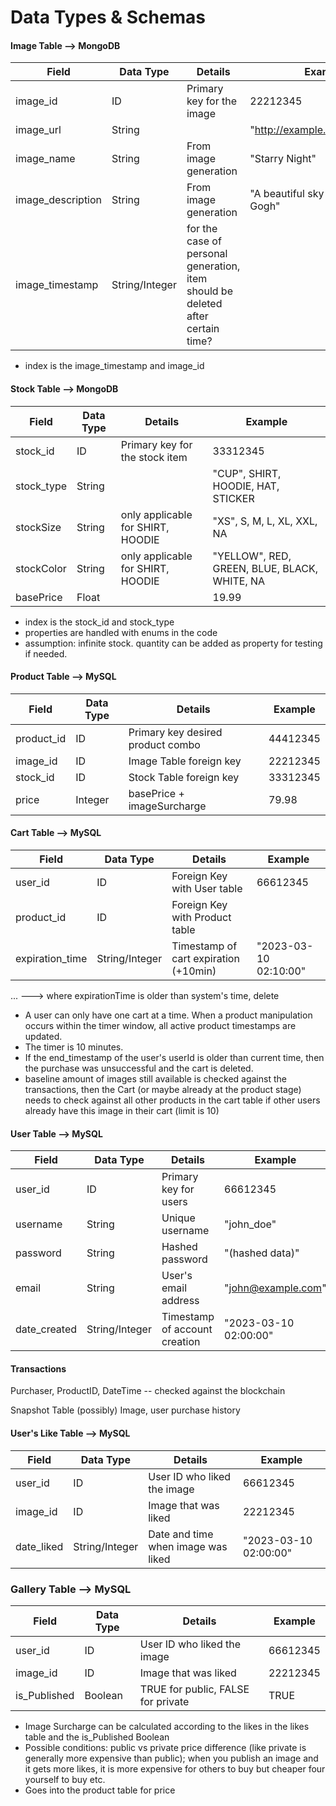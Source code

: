 # Data Types & Schemas

#### Image Table --> MongoDB

| Field            | Data Type          | Details                           | Example                                  |
|------------------|--------------------|-----------------------------------|------------------------------------------|
| image_id          | ID                 | Primary key for the image         | 22212345                                 | <--- created during image generation
| image_url         | String             |                                   | "http://example.com/image.jpg"           |
| image_name        | String             | From image generation             | "Starry Night"                           |
| image_description | String             | From image generation             | "A beautiful sky inspired by Van Gogh"   |
| image_timestamp   | String/Integer     | for the case of personal generation, item should be deleted after certain time? | |

- index is the image_timestamp and image_id


#### Stock Table --> MongoDB

| Field            | Data Type          | Details                           | Example                                      |
|------------------|--------------------|-----------------------------------|----------------------------------------------|
| stock_id          | ID                 | Primary key for the stock item    | 33312345                                     | 
| stock_type        | String             |                                   | "CUP", SHIRT, HOODIE, HAT, STICKER           |   
| stockSize        | String             | only applicable for SHIRT, HOODIE | "XS", S, M, L, XL, XXL,      NA              |
| stockColor       | String             | only applicable for SHIRT, HOODIE | "YELLOW", RED, GREEN, BLUE, BLACK, WHITE, NA |
| basePrice        | Float              |                                   | 19.99                                        |

- index is the stock_id and stock_type
- properties are handled with enums in the code
- assumption: infinite stock. quantity can be added as property for testing if needed.

#### Product Table --> MySQL

| Field            | Data Type          | Details                           | Example                                  |
|------------------|--------------------|-----------------------------------|------------------------------------------|
| product_id        | ID                 | Primary key desired product combo | 44412345                                 | 
| image_id          | ID                 | Image Table foreign key           | 22212345                                 | 
| stock_id          | ID                 | Stock Table foreign key           | 33312345                                 | 
| price     | Integer              | basePrice + imageSurcharge        | 79.98                                    | ---> aggregation


#### Cart Table --> MySQL

| Field            | Data Type          | Details                              | Example               |
|------------------|--------------------|--------------------------------------|-----------------------|
| user_id           | ID                 | Foreign Key with User table          | 66612345              |
| product_id        | ID                 | Foreign Key with Product table       | 
| expiration_time   | String/Integer     | Timestamp of cart expiration (+10min)| "2023-03-10 02:10:00" |
...
 ---> where expirationTime is older than system's time, delete

- A user can only have one cart at a time. When a product manipulation occurs within the timer window, all active product timestamps are updated.
- The timer is 10 minutes.
- If the end_timestamp of the user's userId is older than current time, then the purchase was unsuccessful and the cart is deleted.
- baseline amount of images still available is checked against the transactions, then the Cart (or maybe already at the product stage) needs to check against all other products in the cart table if other users already have this image in their cart (limit is 10)


#### User Table --> MySQL

| Field            | Data Type          | Details                              | Example               |
|------------------|--------------------|--------------------------------------|-----------------------|
| user_id           | ID                 | Primary key for users                | 66612345              |
| username         | String             | Unique username                      | "john_doe"            |
| password     | String             | Hashed password                      | "(hashed data)"       |
| email        | String             | User's email address                 | "john@example.com"    |
| date_created | String/Integer     | Timestamp of account creation        | "2023-03-10 02:00:00" |

#### Transactions
Purchaser, ProductID, DateTime -- checked against the blockchain

Snapshot Table (possibly)
Image, user purchase history


#### User's Like Table --> MySQL

| Field            | Data Type          | Details                              | Example               |
|------------------|--------------------|--------------------------------------|-----------------------|
| user_id           | ID                 | User ID who liked the image          | 66612345              |
| image_id          | ID                 | Image that was liked                 | 22212345              |
| date_liked         | String/Integer     | Date and time when  image was liked  | "2023-03-10 02:00:00" | ---> allows filtering by date & updates to deleted images


### Gallery Table --> MySQL
| Field            | Data Type          | Details                              | Example               |
|------------------|--------------------|--------------------------------------|-----------------------|
| user_id           | ID                 | User ID who liked the image          | 66612345              |
| image_id          | ID                 | Image that was liked                 | 22212345              | 
| is_Published         | Boolean     | TRUE for public, FALSE for private  | TRUE |

- Image Surcharge can be calculated according to the likes in the likes table and the is_Published Boolean 
- Possible conditions: public vs private price difference (like private is generally more expensive than public); when you publish an image and it gets more likes, it is more expensive for others to buy but cheaper four yourself to buy etc. 
- Goes into the product table for price
